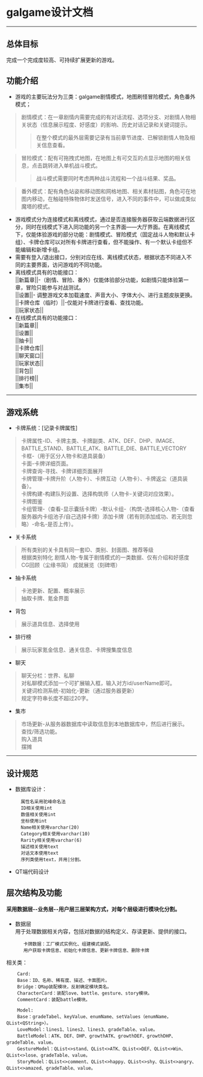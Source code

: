 # galgame设计文档
---
## 总体目标
 完成一个完成度较高、可持续扩展更新的游戏。

## 功能介绍
* 游戏的主要玩法分为三类：galgame剧情模式，地图刷怪冒险模式，角色番外模式；  
> 剧情模式：在一章剧情内需要完成的有对话流程、选项分支、对剧情人物相关状态（信息展示程度、好感度）的影响、历史对话记录和关键词提示。  
>> 在整个模式的最外层需要记录有当前章节进度、已解锁剧情人物及相关信息查看。  

> 冒险模式：配有可拖拽式地图，在地图上有可交互的点显示地图的相关信息，点击跳转进入单机战斗模式。
>> 战斗模式需要同时考虑两种战斗流程和一个战斗结果、奖品。

> 番外模式：配有角色站姿和移动图和网格地图、相关素材贴图，角色可在地图内移动，在触碰特殊物体时发送信号，进入不同的事件中，可以做成类似魔塔的模式。  

* 游戏模式分为连接模式和离线模式，通过是否连接服务器获取云端数据进行区分，同时在线模式下进入同功能的另一个主界面——大厅界面。在离线模式下，仅能体验游戏的部分功能：剧情模式、冒险模式（固定战斗人物和默认卡组）、卡牌仓库可以对所有卡牌进行查看，但不能操作、有一个默认卡组但不能编辑和新增卡组。
* 需要有登入/退出接口，分别对应在线、离线模式状态，根据状态不同进入不同的主要界面，访问游戏的不同功能。
* 离线模式具有的功能接口：  
||新篇章||-（剧情、冒险、番外）仅能体验部分功能，如剧情只能体验第一章，冒险只能参与对战测试。  
||设置||- 调整游戏文本加载速度、声音大小、字体大小、进行主题皮肤更换。  
||卡牌仓库（临时）||-仅能对卡牌进行查看、查找功能。  
||玩家状态||
* 在线模式具有的功能接口：  
||新篇章||  
||设置||  
||抽卡||  
||卡牌仓库||  
||聊天窗口||  
||玩家状态||  
||背包||   
||排行榜||  
||集市||  
---
## 游戏系统
* 卡牌系统：[记录卡牌属性]
> 卡牌属性-ID、卡牌主类、卡牌副类、ATK、DEF、DHP、IMAGE、BATTLE_STAND、BATTLE_ATK、BATTLE_DIE、BATTLE_VECTORY  
> 卡框-（用于区分人物卡和道具装备）  
> 卡面-卡牌详细页面。   
> 卡牌查询-寻找、卡牌详细页面展开    
> 卡牌管理-卡牌升阶（人物卡）、卡牌互动（人物卡）、卡牌返尘（道具装备）。  
> 卡牌构建-构建队列设置、选择构筑师（人物卡-关键词对应效果）。  
> 卡牌图鉴  
> 卡组管理-（查看-显示囊括卡牌）-默认卡组-（构筑-选择核心人物-（查看服务器内卡组池子/自己选择卡牌）添加卡牌（若有则添加成功、若无则忽略）-命名-是否上传）。

* 关卡系统
> 所有类别的关卡具有同一套ID、类别、封面图、推荐等级  
> 根据类别特化
> 剧情人物-专属于剧情模式的一类数据、仅有介绍和好感度
> CG回顾（尘缘书简）
> 成就展览（刻碑塔）

* 抽卡系统
> 卡池更新、配置、概率展示  
> 抽取卡牌、氪金界面

* 背包
> 展示道具信息、选择使用

* 排行榜
> 展示玩家氪金信息、通关信息、卡牌搜集度信息

* 聊天
> 聊天分栏：世界、私聊  
> 对私聊模式添加一个可扩展输入框，输入对方id/userName即可。  
> 关键词检测系统-初始化-更新（通过服务器更新）  
> 规定字符串长度不超过20字。

* 集市
> 市场更新-从服务器数据库中读取信息到本地数据库中，然后进行展示。  
> 查找/筛选功能。  
> 购入道具  
> 摆摊


---
## 设计规范
* 数据库设计：   

        属性名采用驼峰命名法  
        ID相关使用int  
        数值相关使用int  
        坐标使用int  
        Name相关使用varchar(20)  
        Category相关使用varchar(10)  
        Rarity相关使用varchar(6)  
        描述相关使用text  
        对话文本使用text  
        序列类使用text，并用|分割。

* QT端代码设计

## 层次结构及功能
#### 采用数据层--业务层--用户层三层架构方式，对每个层级进行模块化分割。
* 数据层  
用于处理数据相关内容，包括对数据的结构定义、存读更新、提供的接口。  

         卡牌数据：工厂模式实例化、组建模式装配。
         用户获取卡牌信息、初始化卡牌信息、更新卡牌信息、删除卡牌
         
相关类：

        Card:
        Base：ID、名称、稀有度、描述、卡面图片。
        Bridge：QMap装配模块，反射确定模块类名。
        CharacterCard：装配love、battle、gesture、story模块。
        CommentCard：装配battle模块。

        Model:
        Base：gradeTabel、keyValue、enumName、setValues（enumName，QList<QString>）。  
        LoveModel：lines1、lines2、lines3、gradeTable、value。  
        BattleModel：ATK、DEF、DHP、growthATK、growthDEF、growthDHP、gradeTable、value。  
        GestureModel：QList<>stand、QList<>ATK、QList<>DEF、QList<>Win、QList<>lose、gradeTable、value。  
        StoryModel：QList<>comment、QList<>happy、QList<>shy、QList<>angry、QList<>amazed、gradeTable、value。



